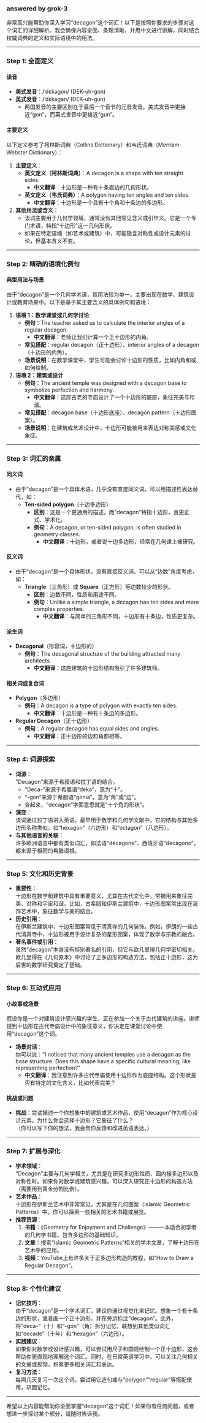 ### answered by grok-3
非常高兴能帮助你深入学习“decagon”这个词汇！以下是按照你要求的步骤对这个词汇的详细解析。我会确保内容全面、条理清晰，并用中文进行讲解，同时结合权威词典的定义和实际语境中的用法。

---

### Step 1: 全面定义

#### 读音
- **美式发音**：/ˈdɛkəɡɒn/ (DEK-uh-gon)
- **英式发音**：/ˈdɛkəɡən/ (DEK-uh-gun)
  - 两国发音的主要区别在于最后一个音节的元音发音。美式发音中更接近“gon”，而英式发音中更接近“gun”。

#### 主要定义
以下定义参考了柯林斯词典（Collins Dictionary）和韦氏词典（Merriam-Webster Dictionary）：
1. **主要定义**：
   - **英文定义（柯林斯词典）**：A decagon is a shape with ten straight sides.
     - **中文翻译**：十边形是一种有十条直边的几何形状。
   - **英文定义（韦氏词典）**：A polygon having ten angles and ten sides.
     - **中文翻译**：十边形是一个具有十个角和十条边的多边形。
2. **其他用法或含义**：
   - 该词主要用于几何学领域，通常没有其他常见含义或引申义。它是一个专门术语，特指“十边形”这一几何形状。
   - 如果在特定语境（如艺术或建筑）中，可能隐含对称性或设计元素的讨论，但基本含义不变。

---

### Step 2: 精确的语境化例句

#### 典型用法与场景
由于“decagon”是一个几何学术语，其用法较为单一，主要出现在数学、建筑设计或教育场景中。以下是基于其主要含义的具体例句和语境：
1. **语境 1：数学课堂或几何学讨论**
   - **例句**：The teacher asked us to calculate the interior angles of a regular decagon.
     - **中文翻译**：老师让我们计算一个正十边形的内角。
   - **常见搭配**：regular decagon（正十边形）、interior angles of a decagon（十边形的内角）。
   - **场景说明**：在数学课堂中，学生可能会讨论十边形的性质，比如内角和或如何绘制。
2. **语境 2：建筑或设计**
   - **例句**：The ancient temple was designed with a decagon base to symbolize perfection and harmony.
     - **中文翻译**：这座古老的寺庙设计了一个十边形的底座，象征完美与和谐。
   - **常见搭配**：decagon base（十边形底座）、decagon pattern（十边形图案）。
   - **场景说明**：在建筑或艺术设计中，十边形可能被用来表达对称美感或文化象征。

---

### Step 3: 词汇的亲属

#### 同义词
- 由于“decagon”是一个具体术语，几乎没有直接同义词。可以用描述性表达替代，如：
  - **Ten-sided polygon**（十边多边形）
    - **区别**：这是一个更通用的描述，而“decagon”特指十边形，且更正式、学术化。
    - **例句**：A decagon, or ten-sided polygon, is often studied in geometry classes.
      - **中文翻译**：十边形，或者说十边多边形，经常在几何课上被研究。

#### 反义词
- 由于“decagon”是一个具体形状，没有直接反义词。可以从“边数”角度考虑，如：
  - **Triangle**（三角形）或 **Square**（正方形）等边数较少的形状。
    - **区别**：边数不同，性质和用途不同。
    - **例句**：Unlike a simple triangle, a decagon has ten sides and more complex properties.
      - **中文翻译**：与简单的三角形不同，十边形有十条边，性质更复杂。

#### 派生词
- **Decagonal**（形容词，十边形的）
  - **例句**：The decagonal structure of the building attracted many architects.
    - **中文翻译**：这座建筑的十边形结构吸引了许多建筑师。

#### 相关词或复合词
- **Polygon**（多边形）
  - **例句**：A decagon is a type of polygon with exactly ten sides.
    - **中文翻译**：十边形是一种有十条边的多边形。
- **Regular Decagon**（正十边形）
  - **例句**：A regular decagon has equal sides and angles.
    - **中文翻译**：正十边形的边和角都相等。

---

### Step 4: 词源探索

- **词源**：  
  “Decagon”来源于希腊语和拉丁语的结合。
  - “Deca-”来源于希腊语“deka”，意为“十”。
  - “-gon”来源于希腊语“gonia”，意为“角”或“边”。
  - 合起来，“decagon”字面意思就是“十个角的形状”。
- **演变**：  
  该词通过拉丁语进入英语，最早用于数学和几何学文献中。它的结构与其他多边形名称类似，如“hexagon”（六边形）和“octagon”（八边形）。
- **与其他语言的关联**：  
  许多欧洲语言中都有类似词汇，如法语“décagone”、西班牙语“decágono”，都来源于相同的希腊语根。

---

### Step 5: 文化和历史背景

- **重要性**：  
  十边形在数学和建筑中具有重要意义，尤其在古代文化中，常被用来象征完美、对称和宇宙和谐。比如，古希腊和伊斯兰建筑中，十边形图案常出现在装饰艺术中，象征数学与美的结合。
- **历史引用**：  
  在伊斯兰建筑中，十边形图案常见于清真寺的几何装饰。例如，伊朗的一些古代清真寺中，十边形被用于设计复杂的星形图案，体现了数学与宗教的融合。
- **著名事件或引用**：  
  虽然“decagon”本身没有特别著名的引用，但它与欧几里得几何学密切相关。欧几里得在《几何原本》中讨论了正多边形的构造方法，包括正十边形，这为后世的数学研究奠定了基础。

---

### Step 6: 互动式应用

#### 小故事或场景
假设你是一个对建筑设计感兴趣的学生，正在参加一个关于古代建筑的讲座。讲师提到十边形在古代寺庙设计中的象征意义，你决定在课堂讨论中使用“decagon”这个词。
- **场景对话**：  
  你可以说：“I noticed that many ancient temples use a decagon as the base structure. Does this shape have a specific cultural meaning, like representing perfection?”
  - **中文翻译**：我注意到许多古代寺庙使用十边形作为底座结构。这个形状是否有特定的文化含义，比如代表完美？

#### 挑战或问题
- **挑战**：尝试描述一个你想象中的建筑或艺术作品，使用“decagon”作为核心设计元素。为什么你会选择十边形？它象征了什么？  
  （你可以写下你的想法，我会帮你反馈和改进英语表达。）

---

### Step 7: 扩展与深化

- **学术领域**：  
  “Decagon”主要与几何学相关，尤其是在研究多边形性质、圆内接多边形以及对称性时。如果你对数学或建筑感兴趣，可以深入研究正十边形的构造方法（需要用到黄金分割比例）。
- **艺术作品**：  
  十边形在伊斯兰艺术中非常常见，尤其是在几何图案（Islamic Geometric Patterns）中。你可以探索一些相关的艺术书籍或展览。
- **推荐资源**：
  1. **书籍**：《Geometry for Enjoyment and Challenge》——一本适合初学者的几何学书籍，包含多边形的基础知识。
  2. **文章**：搜索“Islamic Geometric Patterns”相关的学术文章，了解十边形在艺术中的应用。
  3. **视频**：YouTube上有许多关于正多边形构造的教程，如“How to Draw a Regular Decagon”。

---

### Step 8: 个性化建议

- **记忆技巧**：  
  由于“decagon”是一个学术词汇，建议你通过视觉化来记忆。想象一个有十条边的形状，或者画一个正十边形，并在旁边标注“decagon”。此外，将“deca-”（十）和“-gon”（角）拆分记忆，联想到其他类似词汇如“decade”（十年）和“hexagon”（六边形）。
- **实践建议**：  
  如果你对数学或设计感兴趣，可以尝试用尺子和圆规绘制一个正十边形，这会帮助你更直观地理解这个词汇。同时，在日常英语学习中，可以关注几何相关的文章或视频，积累更多相关词汇和表达。
- **复习方法**：  
  每隔几天复习一次这个词，尝试用它造句或与“polygon”“regular”等搭配使用，巩固记忆。

---

希望以上内容能帮助你全面掌握“decagon”这个词汇！如果你有任何问题，或者想进一步探讨某个部分，请随时告诉我。